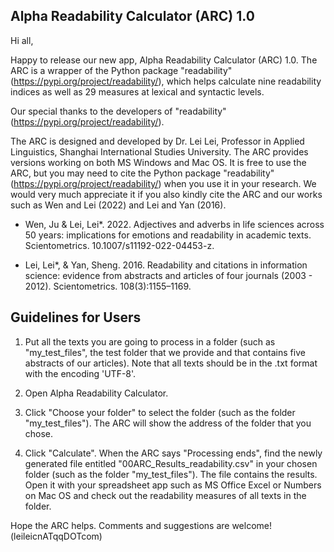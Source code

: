 ## Alpha Readability Calculator (ARC) 1.0

Hi all,

Happy to release our new app, Alpha Readability Calculator (ARC) 1.0. The ARC is a wrapper of the Python package "readability" (https://pypi.org/project/readability/), which helps calculate nine readability indices as well as 29 measures at lexical and syntactic levels. 

Our special thanks to the developers of "readability" (https://pypi.org/project/readability/).

The ARC is designed and developed by Dr. Lei Lei, Professor in Applied Linguistics, Shanghai International Studies University. The ARC provides versions working on both MS Windows and Mac OS. It is free to use the ARC, but you may need to cite the Python package "readability" (https://pypi.org/project/readability/) when you use it in your research. We would very much appreciate it if you also kindly cite the ARC and our works such as Wen and Lei (2022) and Lei and Yan (2016). 

- Wen, Ju & Lei, Lei*. 2022. Adjectives and adverbs in life sciences across 50 years: implications for emotions and readability in academic texts. Scientometrics. 10.1007/s11192-022-04453-z.

- Lei, Lei*, & Yan, Sheng. 2016. Readability and citations in information science: evidence from abstracts and articles of four journals (2003 - 2012). Scientometrics.  108(3):1155–1169. 


## Guidelines for Users

1. Put all the texts you are going to process in a folder (such as "my_test_files", the test folder that we provide and that contains five abstracts of our articles). Note that all texts should be in the .txt format with the encoding 'UTF-8'. 

2. Open Alpha Readability Calculator. 

3. Click "Choose your folder" to select the folder (such as the folder "my_test_files"). The ARC will show the address of the folder that you chose. 

4. Click "Calculate". When the ARC says "Processing ends", find the newly generated file entitled "00ARC_Results_readability.csv" in your chosen folder (such as the folder "my_test_files"). The file contains the results. Open it with your spreadsheet app such as MS Office Excel or Numbers on Mac OS and check out the readability measures of all texts in the folder.

Hope the ARC helps. Comments and suggestions are welcome! (leileicnATqqDOTcom)
